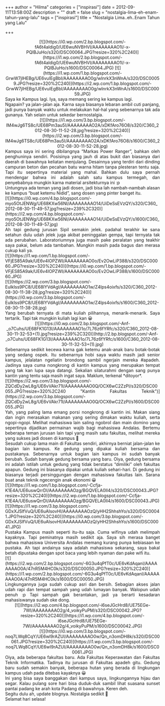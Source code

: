 +++
author = "Hilma"
categories = ["inspirasi"]
date = 2012-09-11T13:58:00Z
description = ""
draft = false
slug = "nostalgia-lima-eh-enam-tahun-yang-lalu"
tags = ["inspirasi"]
title = "Nostalgia Lima..eh..Enam Tahun yang Lalu"

+++

<div class="separator" style="clear: both; text-align: justify;"></div><div style="text-align: center;">[![](https://i0.wp.com/2.bp.blogspot.com/-fA6t4aIdig0/UE6wuNVBHVI/AAAAAAAAO1I/-x-PQlBJuHo/s320/DSC00064.JPG?resize=320%2C240)](https://i1.wp.com/2.bp.blogspot.com/-fA6t4aIdig0/UE6wuNVBHVI/AAAAAAAAO1I/-x-PQlBJuHo/s1600/DSC00064.JPG) [![](https://i1.wp.com/1.bp.blogspot.com/-GrwW7jIHEBg/UE6vuIEgBbI/AAAAAAAAO0g/wInrkX3nWnA/s320/DSC00059.JPG?resize=320%2C240)](https://i2.wp.com/1.bp.blogspot.com/-GrwW7jIHEBg/UE6vuIEgBbI/AAAAAAAAO0g/wInrkX3nWnA/s1600/DSC00059.JPG)</div><div></div><div style="text-align: justify;">Saya ke Kampus lagi. Iya, saya memang sering ke kampus lagi.</div><div><div style="text-align: justify;">Ngapain? ya jalan-jalan aja. Karna saya biasanya lebaran ambil cuti panjang, jadi punya banyak waktu untuk melakukan hal-hal yang sebenarnya tak ada gunanya. Yah selain untuk sekedar bernostalgia.</div><div class="separator" style="clear: both; text-align: center;">[![](https://i1.wp.com/3.bp.blogspot.com/-IM4wJg6TS8c/UE68Pm3au5I/AAAAAAAAO2A/xDKfAro76O8/s320/C360_2012-08-30-11-52-28.jpg?resize=320%2C240)](https://i2.wp.com/3.bp.blogspot.com/-IM4wJg6TS8c/UE68Pm3au5I/AAAAAAAAO2A/xDKfAro76O8/s1600/C360_2012-08-30-11-52-28.jpg)</div><div style="text-align: center;"></div></div><div><div style="text-align: justify;">Kampus saya ini sering dibilangnya “Markas Power Ranger”, bahkan oleh penghuninya sendiri. Posisinya yang jauh di atas bukit dan biasanya dari daerah di bawahnya keliatan menjulang. Desainnya yang terdiri dari dinding campuran beton dan pecahan batu warna hitam tanpa plesteran tentu saja. Tapi itu sepertinya material yang mahal. Bahkan dulu saya pernah mendengar bahwa ini adalah salah satu kampus termegah, dan penyebabnya mungkin karna material arsitekturnya ini :p</div><div style="text-align: justify;"></div><div style="text-align: justify;">Untungnya ada teman yang jadi dosen, jadi bisa lah nambah-nambah alasan ke kampus “buat ketemu Nidid”, sang dosen yang pinter banget itu.</div><div style="text-align: justify;">[![](https://i0.wp.com/4.bp.blogspot.com/-myo5OtJENWg/UE68KXw56NI/AAAAAAAAO14/UiDeSsEVzQY/s320/C360_2012-08-30-11-49-57.jpg?resize=239%2C320)](https://i2.wp.com/4.bp.blogspot.com/-myo5OtJENWg/UE68KXw56NI/AAAAAAAAO14/UiDeSsEVzQY/s1600/C360_2012-08-30-11-49-57.jpg)</div><div style="text-align: center;"></div><div style="text-align: justify;">Ah tapi gedung jurusan Sipil semakin jelek. padahal terakhir ke sana setahun dulu udah jelek juga akibat peninggalan gempa, tapi ternyata tak ada perubahan. Laboratoriumnya juga masih pake peralatan yang teakhir saya pakai, belum ada tambahan. Mungkin masih pada bagus dan merasa cukup kali ya.</div><div style="text-align: justify;">[![](https://i1.wp.com/1.bp.blogspot.com/-VFjES85A9ak/UE6v4lOPZWI/AAAAAAAAO0o/Ev2OwLiP388/s320/DSC00060.JPG?resize=320%2C240)](https://i0.wp.com/1.bp.blogspot.com/-VFjES85A9ak/UE6v4lOPZWI/AAAAAAAAO0o/Ev2OwLiP388/s1600/DSC00060.JPG)</div><div style="text-align: justify;">[![](https://i2.wp.com/3.bp.blogspot.com/-EulkIss9PC8/UE68IYVdAgI/AAAAAAAAO1w/Z4Ips4oixfs/s320/C360_2012-08-30-11-38-28.jpg?resize=320%2C240)](https://i0.wp.com/3.bp.blogspot.com/-EulkIss9PC8/UE68IYVdAgI/AAAAAAAAO1w/Z4Ips4oixfs/s1600/C360_2012-08-30-11-38-28.jpg)</div><div style="text-align: center;"></div><div style="text-align: justify;">Yang berubah ternyata di mata kuliah pilihannya, menarik-menarik. Saya tertarik. Tapi tak mungkin kuliah lagi kan 😀</div></div><div class="separator" style="clear: both; text-align: center;">[![](https://i0.wp.com/2.bp.blogspot.com/-Anf-_o7Cuhs/UE68FK1G13I/AAAAAAAAO1o/7L76z6fYRfc/s320/C360_2012-08-30-11-32-53+(1).jpg?resize=239%2C320)](http://2.bp.blogspot.com/-Anf-_o7Cuhs/UE68FK1G13I/AAAAAAAAO1o/7L76z6fYRfc/s1600/C360_2012-08-30-11-32-53+(1).jpg)</div><div class="separator" style="clear: both; text-align: center;"></div><div style="text-align: justify;">Sebenarnya sedikit kecewa karna gak ketemu anak-anak baru botak-botak yang sedang ospek. Itu sebenarnya hobi saya waktu masih jadi senior kampus, jelalatan ngeliatin brondong sambil ngerjain mereka #apadeh. Jadinya saya cuma nongkrong di kantin kampus yang merupakan tempat yang tak kan lupa saya datangi. Sekalian silaturahmi dengan sang punya kantin yang tentu saja masih ingat saya. Maklum, terkenal *ditoyor*.</div><div style="text-align: justify;">[![](https://i2.wp.com/3.bp.blogspot.com/-ZQCdDy2wL8g/UE6vVAkr71I/AAAAAAAAO0Q/OCX6wC2ZzPI/s320/DSC00055.JPG?resize=320%2C240 "Kantin Fakultas Teknik")](https://i2.wp.com/3.bp.blogspot.com/-ZQCdDy2wL8g/UE6vVAkr71I/AAAAAAAAO0Q/OCX6wC2ZzPI/s1600/DSC00055.JPG)</div><div style="text-align: justify;">Yah, yang paling lama emang porsi nongkrong di kantin ini. Makan siang dan ingin merasakan makanan yang sering dimakan waktu kuliah, serta ngopi-ngopi. Melihat mahasiswa lain saling ngobrol dan main domino yang sepertinya dijadikan permainan wajib bagi mahasiswa Andalas. Bertemu beberapa teman jurusan lain tapi yang masih satu fakultas, melihat mereka yang sukses jadi dosen di kampus 🙂</div><div style="text-align: justify;"></div><div style="text-align: justify;"></div><div style="text-align: justify;"></div><div style="text-align: justify;"></div><div style="text-align: justify;">Sesudah cukup lama main di Fakultas sendiri, akhirnya berniat jalan-jalan ke bagian lain kampus. Ke gedung yang dipakai kuliah bersama dan pustakanya. Sebenarnya untuk bagian lain kampus ini sudah banyak berubah. Sudah banyak gedung bersama yang baru. Oiya, gedung bersama ini adalah istilah untuk gedung yang tidak berstatus “dimiliki” oleh fakultas apapun. Gedung ini biasanya dipakai untuk kuliah sehari-hari. Di gedung ini biasanya terjadi persinggungan dengan mahasiswa fakultas lain. Sarana buat anak teknik ngecengin anak ekonomi 😀</div><div style="text-align: justify;">[![](https://i1.wp.com/1.bp.blogspot.com/-Ccfja-K1E4A/UE6uswQrrDI/AAAAAAAAOzg/BGQVELA0II4/s320/DSC00043.JPG?resize=320%2C240)](https://i2.wp.com/1.bp.blogspot.com/-Ccfja-K1E4A/UE6uswQrrDI/AAAAAAAAOzg/BGQVELA0II4/s1600/DSC00043.JPG) [![](https://i1.wp.com/3.bp.blogspot.com/-GDxXJSlfVuQ/UE6uAIsovHI/AAAAAAAAOzQ/yHH2ShhshYo/s320/DSC00041.JPG?resize=320%2C240)](https://i0.wp.com/3.bp.blogspot.com/-GDxXJSlfVuQ/UE6uAIsovHI/AAAAAAAAOzQ/yHH2ShhshYo/s1600/DSC00041.JPG)</div><div style="text-align: justify;">Pustaka Kampus masih seperti itu-itu saja. Cuma wifinya udah melimpah kayaknya. Tapi peminatnya masih sedikit aja. Saya sih merasa banget bahwa mahasiswa Universita Andalas memang kurang punya kebiasaan ke pustaka. Ah tapi andainya saya adalah mahasiswa sekarang, saya bakal betah dipustaka dengan spot baca yang lebih nyaman dan pake wifi itu.</div><div style="text-align: justify;">[![](https://i2.wp.com/2.bp.blogspot.com/-6G3u4qPfT0c/UE6vKdAqanI/AAAAAAAAO0A/47nR5M4HC0k/s320/DSC00050.JPG?resize=320%2C240)](https://i1.wp.com/2.bp.blogspot.com/-6G3u4qPfT0c/UE6vKdAqanI/AAAAAAAAO0A/47nR5M4HC0k/s1600/DSC00050.JPG)</div><div style="text-align: center;"></div><div class="separator" style="clear: both; text-align: justify;">Lingkungannya juga sudah cukup asri dan bersih. Sebagian akses jalan udah rapi dan tempat sampah yang udah lumayan banyak. Walopun udah penuh :p Tapi sampah gak berantakan, jadi ya berarti kesadaran mahasiswanya sudah oke dong.</div><div class="separator" style="clear: both; text-align: center;">[![](https://i2.wp.com/4.bp.blogspot.com/-i6seJGcHrd8/UE75EGe-7WI/AAAAAAAAO2g/4_voikyPuPM/s320/DSC00042.JPG?resize=320%2C240)](https://i1.wp.com/4.bp.blogspot.com/-i6seJGcHrd8/UE75EGe-7WI/AAAAAAAAO2g/4_voikyPuPM/s1600/DSC00042.JPG)</div><div class="separator" style="clear: both; text-align: center;">[![](https://i0.wp.com/3.bp.blogspot.com/-noq7LWq8CqY/UE6wI9rAZUI/AAAAAAAAO0w/Qn_n3omDH8k/s320/DSC00061.JPG?resize=320%2C240)](https://i1.wp.com/3.bp.blogspot.com/-noq7LWq8CqY/UE6wI9rAZUI/AAAAAAAAO0w/Qn_n3omDH8k/s1600/DSC00061.JPG)</div><div class="separator" style="clear: both; text-align: center;"></div><div class="separator" style="clear: both; text-align: justify;">Oiya, ada beberapa fakultas baru. Ada Fakultas Keperawatan dan Fakultas Teknik Informatika. Tadinya itu jurusan di Fakultas apadeh gitu. Gedung baru sudah semakin banyak, beberapa hutan yang berada di lingkungan kampus udah pada ditebas kayaknya 😀</div><div class="separator" style="clear: both; text-align: justify;">Ini yang bisa saya banggakan dari kampus saya, lingkungannya hijau dan segar. Kalau pulang sore hari bisa duduk-duk sambil lihat suasana sunset pantai padang ke arah kota Padang di bawahnya. Keren deh.</div><div class="separator" style="clear: both; text-align: justify;"></div><div class="separator" style="clear: both; text-align: justify;">Segitu dulu ah, update blognya. Nostalgia sedikit 🙂</div><div class="separator" style="clear: both; text-align: justify;">Selamat hari selasa!</div>

